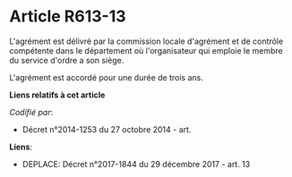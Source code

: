 # Article R613-13

L'agrément est délivré par la commission locale d'agrément et de contrôle compétente dans le département où l'organisateur
qui emploie le membre du service d'ordre a son siège. 

L'agrément est accordé pour une durée de trois ans.

**Liens relatifs à cet article**

_Codifié par_:

  - Décret n°2014-1253 du 27 octobre 2014 - art.

**Liens**:

  - DEPLACE: Décret n°2017-1844 du 29 décembre 2017 - art. 13

